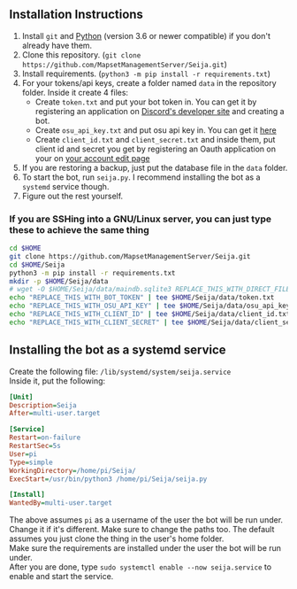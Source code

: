 ## Installation Instructions

1. Install `git` and [Python](https://www.python.org/) (version 3.6 or newer compatible) if you don't already have them.
2. Clone this repository. (`git clone https://github.com/MapsetManagementServer/Seija.git`)
3. Install requirements. (`python3 -m pip install -r requirements.txt`)
4. For your tokens/api keys, create a folder named `data` in the repository folder. Inside it create 4 files:
    + Create `token.txt` and put your bot token in. You can get it by registering an application
    on [Discord's developer site](https://discord.com/developers/applications/) and creating a bot.
    + Create `osu_api_key.txt` and put osu api key in. You can get it [here](https://osu.ppy.sh/p/api/)
    + Create `client_id.txt` and `client_secret.txt` and inside them, 
    put client id and secret you get by registering an Oauth application on your 
    on [your account edit page](https://osu.ppy.sh/home/account/edit)
5. If you are restoring a backup, just put the database file in the `data` folder.
6. To start the bot, run `seija.py`. I recommend installing the bot as a `systemd` service though.
7. Figure out the rest yourself.

### If you are SSHing into a GNU/Linux server, you can just type these to achieve the same thing

```sh
cd $HOME
git clone https://github.com/MapsetManagementServer/Seija.git
cd $HOME/Seija
python3 -m pip install -r requirements.txt
mkdir -p $HOME/Seija/data
# wget -O $HOME/Seija/data/maindb.sqlite3 REPLACE_THIS_WITH_DIRECT_FILE_LINK # only do if you are restoring a backup
echo "REPLACE_THIS_WITH_BOT_TOKEN" | tee $HOME/Seija/data/token.txt
echo "REPLACE_THIS_WITH_OSU_API_KEY" | tee $HOME/Seija/data/osu_api_key.txt
echo "REPLACE_THIS_WITH_CLIENT_ID" | tee $HOME/Seija/data/client_id.txt
echo "REPLACE_THIS_WITH_CLIENT_SECRET" | tee $HOME/Seija/data/client_secret.txt
```


## Installing the bot as a systemd service

Create the following file: `/lib/systemd/system/seija.service`  
Inside it, put the following:
```ini
[Unit]
Description=Seija
After=multi-user.target

[Service]
Restart=on-failure
RestartSec=5s
User=pi
Type=simple
WorkingDirectory=/home/pi/Seija/
ExecStart=/usr/bin/python3 /home/pi/Seija/seija.py

[Install]
WantedBy=multi-user.target
```

The above assumes `pi` as a username of the user the bot will be run under. Change it if it's different. 
Make sure to change the paths too. The default assumes you just clone the thing in the user's home folder.  
Make sure the requirements are installed under the user the bot will be run under.  
After you are done, type `sudo systemctl enable --now seija.service` to enable and start the service.
